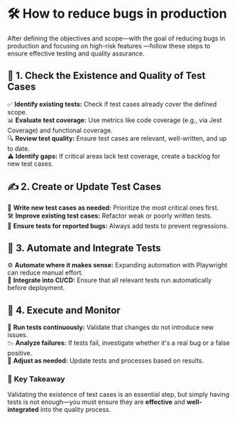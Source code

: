 # 🛠️ How to reduce bugs in production

After defining the objectives and scope—with the goal of reducing bugs in production and focusing on high-risk features —follow these steps to ensure effective testing and quality assurance.

## 📌 1. Check the Existence and Quality of Test Cases  
✅ **Identify existing tests:** Check if test cases already cover the defined scope.  
📊 **Evaluate test coverage:** Use metrics like code coverage (e.g., via Jest Coverage) and functional coverage.  
🔍 **Review test quality:** Ensure test cases are relevant, well-written, and up to date.  
⚠️ **Identify gaps:** If critical areas lack test coverage, create a backlog for new test cases.  

## ✍️ 2. Create or Update Test Cases  
📝 **Write new test cases as needed:** Prioritize the most critical ones first.  
🛠️ **Improve existing test cases:** Refactor weak or poorly written tests.  
🐞 **Ensure tests for reported bugs:** Always add tests to prevent regressions.  

## 🤖 3. Automate and Integrate Tests  
⚙️ **Automate where it makes sense:** Expanding automation with Playwright can reduce manual effort.  
🚀 **Integrate into CI/CD:** Ensure that all relevant tests run automatically before deployment.  

## 🔄 4. Execute and Monitor  
🔁 **Run tests continuously:** Validate that changes do not introduce new issues.  
📉 **Analyze failures:** If tests fail, investigate whether it's a real bug or a false positive.  
📌 **Adjust as needed:** Update tests and processes based on results.  

### 🎯 **Key Takeaway**  
Validating the existence of test cases is an essential step, but simply having tests is not enough—you must ensure they are **effective** and **well-integrated** into the quality process.  
